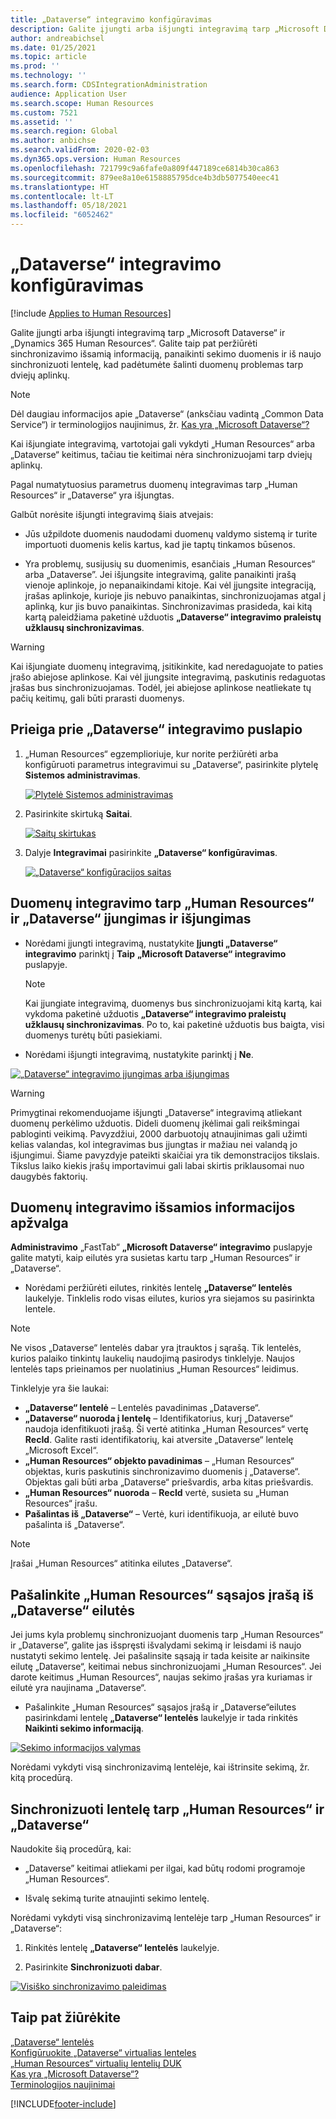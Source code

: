 ```yaml
---
title: „Dataverse“ integravimo konfigūravimas
description: Galite įjungti arba išjungti integravimą tarp „Microsoft Dataverse“ ir „Dynamics 365 Human Resources“. Galite taip pat peržiūrėti sinchronizavimo išsamią informaciją, pašalinti sekimo duomenis ir iš naujo sinchronizuoti lentelę siekiant padėti pašalinti duomenų problemas tarp dviejų aplinkų.
author: andreabichsel
ms.date: 01/25/2021
ms.topic: article
ms.prod: ''
ms.technology: ''
ms.search.form: CDSIntegrationAdministration
audience: Application User
ms.search.scope: Human Resources
ms.custom: 7521
ms.assetid: ''
ms.search.region: Global
ms.author: anbichse
ms.search.validFrom: 2020-02-03
ms.dyn365.ops.version: Human Resources
ms.openlocfilehash: 721799c9a6fafe0a809f447189ce6814b30ca863
ms.sourcegitcommit: 879ee8a10e6158885795dce4b3db5077540eec41
ms.translationtype: HT
ms.contentlocale: lt-LT
ms.lasthandoff: 05/18/2021
ms.locfileid: "6052462"
---
```

# <a name="configure-dataverse-integration"></a>„Dataverse“ integravimo konfigūravimas

[!include [Applies to Human Resources](../includes/applies-to-hr.md)]

Galite įjungti arba išjungti integravimą tarp „Microsoft Dataverse“ ir „Dynamics 365 Human Resources“. Galite taip pat peržiūrėti sinchronizavimo išsamią informaciją, panaikinti sekimo duomenis ir iš naujo sinchronizuoti lentelę, kad padėtumėte šalinti duomenų problemas tarp dviejų aplinkų.

> [!NOTE]
> Dėl daugiau informacijos apie „Dataverse“ (anksčiau vadintą „Common Data Service“) ir terminologijos naujinimus, žr. [Kas yra „Microsoft Dataverse“?](/powerapps/maker/data-platform/data-platform-intro)

Kai išjungiate integravimą, vartotojai gali vykdyti „Human Resources“ arba „Dataverse“ keitimus, tačiau tie keitimai nėra sinchronizuojami tarp dviejų aplinkų.

Pagal numatytuosius parametrus duomenų integravimas tarp „Human Resources“ ir „Dataverse“ yra išjungtas.

Galbūt norėsite išjungti integravimą šiais atvejais:

- Jūs užpildote duomenis naudodami duomenų valdymo sistemą ir turite importuoti duomenis kelis kartus, kad jie taptų tinkamos būsenos.

- Yra problemų, susijusių su duomenimis, esančiais „Human Resources“ arba „Dataverse”. Jei išjungsite integravimą, galite panaikinti įrašą vienoje aplinkoje, jo nepanaikindami kitoje. Kai vėl įjungsite integraciją, įrašas aplinkoje, kurioje jis nebuvo panaikintas, sinchronizuojamas atgal į aplinką, kur jis buvo panaikintas. Sinchronizavimas prasideda, kai kitą kartą paleidžiama paketinė užduotis **„Dataverse“ integravimo praleistų užklausų sinchronizavimas**.

> [!WARNING]
> Kai išjungiate duomenų integravimą, įsitikinkite, kad neredaguojate to paties įrašo abiejose aplinkose. Kai vėl įjungsite integravimą, paskutinis redaguotas įrašas bus sinchronizuojamas. Todėl, jei abiejose aplinkose neatliekate tų pačių keitimų, gali būti prarasti duomenys.

## <a name="access-the-dataverse-integration-page"></a>Prieiga prie „Dataverse“ integravimo puslapio

1. „Human Resources“ egzemplioriuje, kur norite peržiūrėti arba konfigūruoti parametrus integravimui su „Dataverse“, pasirinkite plytelę **Sistemos administravimas**.

    [![Plytelė Sistemos administravimas](./media/hr-select-system-administration.png)](./media/hr-select-system-administration.png)

2. Pasirinkite skirtuką **Saitai**.

    [![Saitų skirtukas](./media/hr-system-administration-links.png)](./media/hr-system-administration-links.png)

3. Dalyje **Integravimai** pasirinkite **„Dataverse“ konfigūravimas**.

    [![„Dataverse“ konfigūracijos saitas](./media/hr-admin-integration-dataverse-select.png)](./media/hr-admin-integration-dataverse-select.png)

## <a name="turn-data-integration-between-human-resources-and-dataverse-on-or-off"></a>Duomenų integravimo tarp „Human Resources“ ir „Dataverse“ įjungimas ir išjungimas

- Norėdami įjungti integravimą, nustatykite **Įjungti „Dataverse“ integravimo** parinktį į **Taip** **„Microsoft Dataverse“ integravimo** puslapyje.

    > [!NOTE]
    > Kai įjungiate integravimą, duomenys bus sinchronizuojami kitą kartą, kai vykdoma paketinė užduotis **„Dataverse“ integravimo praleistų užklausų sinchronizavimas**. Po to, kai paketinė užduotis bus baigta, visi duomenys turėtų būti pasiekiami.

- Norėdami išjungti integravimą, nustatykite parinktį į **Ne**.

[![„Dataverse“ integravimo įjungimas arba išjungimas](./media/hr-admin-integration-dataverse-enable-disable.png)](./media/hr-admin-integration-dataverse-enable-disable.png)

> [!WARNING]
> Primygtinai rekomenduojame išjungti „Dataverse“ integravimą atliekant duomenų perkėlimo užduotis. Dideli duomenų įkėlimai gali reikšmingai pabloginti veikimą. Pavyzdžiui, 2000 darbuotojų atnaujinimas gali užimti kelias valandas, kol integravimas bus įjungtas ir mažiau nei valandą jo išjungimui. Šiame pavyzdyje pateikti skaičiai yra tik demonstracijos tikslais. Tikslus laiko kiekis įrašų importavimui gali labai skirtis priklausomai nuo daugybės faktorių.

## <a name="view-data-integration-details"></a>Duomenų integravimo išsamios informacijos apžvalga

**Administravimo** „FastTab“ **„Microsoft Dataverse“ integravimo** puslapyje galite matyti, kaip eilutės yra susietas kartu tarp „Human Resources“ ir „Dataverse“.

- Norėdami peržiūrėti eilutes, rinkitės lentelę **„Dataverse“ lentelės** laukelyje. Tinklelis rodo visas eilutes, kurios yra siejamos su pasirinkta lentele.

> [!NOTE]
> Ne visos „Dataverse“ lentelės dabar yra įtrauktos į sąrašą. Tik lentelės, kurios palaiko tinkintų laukelių naudojimą pasirodys tinklelyje. Naujos lentelės taps prieinamos per nuolatinius „Human Resources“ leidimus.

Tinklelyje yra šie laukai:

- **„Dataverse“ lentelė** – Lentelės pavadinimas „Dataverse“.
- **„Dataverse“ nuoroda į lentelę** – Identifikatorius, kurį „Dataverse“ naudoja idenfitikuoti įrašą. Ši vertė atitinka „Human Resources“ vertę **RecId**. Galite rasti identifikatorių, kai atversite „Dataverse“ lentelę „Microsoft Excel“.
- **„Human Resources“ objekto pavadinimas** – „Human Resources“ objektas, kuris paskutinis sinchronizavimo duomenis į „Dataverse“. Objektas gali būti arba „Dataverse“ priešvardis, arba kitas priešvardis.
- **„Human Resources“ nuoroda** – **RecId** vertė, susieta su „Human Resources“ įrašu.
- **Pašalintas iš „Dataverse“** – Vertė, kuri identifikuoja, ar eilutė buvo pašalinta iš „Dataverse“.

> [!NOTE]
> Įrašai „Human Resources“ atitinka eilutes „Dataverse“.

## <a name="remove-the-association-of-a-human-resources-record-from-a-dataverse-row"></a>Pašalinkite „Human Resources“ sąsajos įrašą iš „Dataverse“ eilutės

Jei jums kyla problemų sinchronizuojant duomenis tarp „Human Resources“ ir „Dataverse”, galite jas išspręsti išvalydami sekimą ir leisdami iš naujo nustatyti sekimo lentelę. Jei pašalinsite sąsają ir tada keisite ar naikinsite eilutę „Dataverse“, keitimai nebus sinchronizuojami „Human Resources“. Jei darote keitimus „Human Resources“, naujas sekimo įrašas yra kuriamas ir eilutė yra naujinama „Dataverse“.

- Pašalinkite „Human Resources“ sąsajos įrašą ir „Dataverse“eilutes pasirinkdami lentelę **„Dataverse“ lentelės** laukelyje ir tada rinkitės **Naikinti sekimo informaciją**.

[![Sekimo informacijos valymas](./media/hr-admin-integration-dataverse-clear-tracking.png)](./media/hr-admin-integration-dataverse-clear-tracking.png)

Norėdami vykdyti visą sinchronizavimą lentelėje, kai ištrinsite sekimą, žr. kitą procedūrą.

## <a name="sync-a-table-between-human-resources-and-dataverse"></a>Sinchronizuoti lentelę tarp „Human Resources“ ir „Dataverse“

Naudokite šią procedūrą, kai:

- „Dataverse” keitimai atliekami per ilgai, kad būtų rodomi programoje „Human Resources“.

- Išvalę sekimą turite atnaujinti sekimo lentelę.

Norėdami vykdyti visą sinchronizavimą lentelėje tarp „Human Resources“ ir „Dataverse“:

1. Rinkitės lentelę **„Dataverse“ lentelės** laukelyje.

2. Pasirinkite **Sinchronizuoti dabar**.

[![Visiško sinchronizavimo paleidimas](./media/hr-admin-integration-dataverse-sync-now.png)](./media/hr-admin-integration-dataverse-sync-now.png)

## <a name="see-also"></a>Taip pat žiūrėkite

[„Dataverse“ lentelės](hr-developer-entities.md)<br>
[Konfigūruokite „Dataverse“ virtualias lenteles](hr-admin-integration-common-data-service-virtual-entities.md)<br>
[„Human Resources“ virtualių lentelių DUK](hr-admin-virtual-entity-faq.md)<br>
[Kas yra „Microsoft Dataverse“?](/powerapps/maker/data-platform/data-platform-intro)<br>
[Terminologijos naujinimai](/powerapps/maker/data-platform/data-platform-intro#terminology-updates)


[!INCLUDE[footer-include](../includes/footer-banner.md)]
